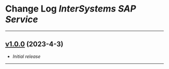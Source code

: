 # Change Log _InterSystems SAP Service_

---

## [v1.0.0](https://github.com/phil1436/intersystems-sap-service/tree/1.0.0) (2023-4-3)

-   _Initial release_

---
